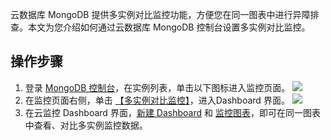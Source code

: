 云数据库 MongoDB  提供多实例对比监控功能，方便您在同一图表中进行异障排查。本文为您介绍如何通过云数据库 MongoDB 控制台设置多实例对比监控。

## 操作步骤
1. 登录 [MongoDB  控制台](https://console.cloud.tencent.com/redis)，在实例列表，单击以下图标进入监控页面。
![](https://main.qcloudimg.com/raw/8af4e14670293a97298f070dbf719167.png)
2. 在监控页面右侧，单击 [【多实例对比监控】](https://console.cloud.tencent.com/monitor/dashboard2/)，进入Dashboard 界面。
![](https://main.qcloudimg.com/raw/260eab8b4204fea588d11d82da3077b9.png)
3. 在云监控 Dashboard 界面，[新建 Dashboard](https://cloud.tencent.com/document/product/248/46747) 和 [监控图表](https://cloud.tencent.com/document/product/248/46761)，即可在同一图表中查看、对比多实例监控数据。

